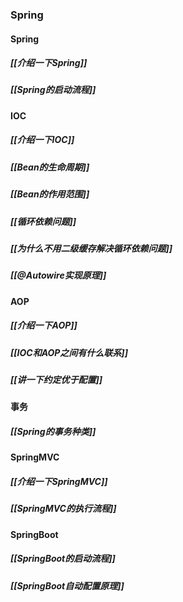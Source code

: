 ### Spring
#### Spring
##### [[介绍一下Spring]]
##### [[Spring的启动流程]]
#### IOC
##### [[介绍一下IOC]]
##### [[Bean的生命周期]]
##### [[Bean的作用范围]]
##### [[循环依赖问题]]
##### [[为什么不用二级缓存解决循环依赖问题]]
##### [[@Autowire实现原理]]
#### AOP
##### [[介绍一下AOP]]
##### [[IOC和AOP之间有什么联系]]
##### [[讲一下约定优于配置]]
#### 事务
##### [[Spring的事务种类]]
#### SpringMVC
#####  [[介绍一下SpringMVC]]
##### [[SpringMVC的执行流程]]
#### SpringBoot
#####  [[SpringBoot的启动流程]]
##### [[SpringBoot自动配置原理]]